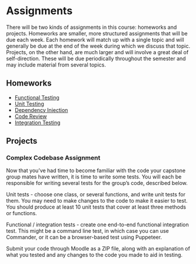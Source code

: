 # Assignments

There will be two kinds of assignments in this course: homeworks and projects.
Homeworks are smaller, more structured assignments that will be due each week.
Each homework will match up with a single topic and will generally be due at the
end of the week during which we discuss that topic. Projects, on the other hand,
are much larger and will involve a great deal of self-direction. These will be
due periodically throughout the semester and may include material from several
topics.

## Homeworks

  * [Functional Testing](../topics/functional-testing/assignment/)
  * [Unit Testing](../topics/unit-testing/assignment/)
  * [Dependency Injection](../topics/dependency-injection/assignment/)
  * [Code Review](../topics/code-review/assignment/)
  * [Integration Testing](../topics/integration-testing/assignment/)

## Projects

### Complex Codebase Assignment

Now that you’ve had time to become familiar with the code your capstone group
mates have written, it is time to write some tests. You will each be responsible
for writing several tests for the group’s code, described below.

Unit tests - choose one class, or several functions, and write unit tests for
them. You may need to make changes to the code to make it easier to test. You
should produce at least 10 unit tests that cover at least three methods or
functions.

Functional / integration tests - create one end-to-end functional integration
test. This might be a command line test, in which case you can use Commander, or
it can be a browser-based test using Puppeteer.

Submit your code through Moodle as a ZIP file, along with an explanation of what
you tested and any changes to the code you made to aid in testing.

